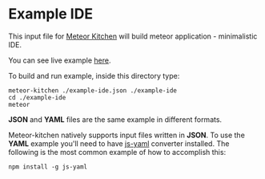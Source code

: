 Example IDE
===========

This input file for <a href="http://www.meteorkitchen.com" target="_blank">Meteor Kitchen</a> will build meteor application - minimalistic IDE.

You can see live example <a href="http://generator-ide.meteor.com" target="_blank">here</a>.

To build and run example, inside this directory type:

```
meteor-kitchen ./example-ide.json ./example-ide
cd ./example-ide
meteor
```

**JSON** and **YAML** files are the same example in different formats.

Meteor-kitchen natively supports input files written in **JSON**. To use the **YAML** example you'll need to have <a href="https://www.npmjs.com/package/yaml-js" target="_blank">js-yaml</a> converter installed. The following is the most common example of how to accomplish this:

```
npm install -g js-yaml
```
